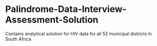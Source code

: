 # Palindrome-Data-Interview-Assessment-Solution
Contains analytical solution  for HIV data for all 52 municipal districts in South Africa
